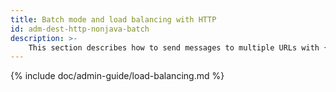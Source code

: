 ```yaml
---
title: Batch mode and load balancing with HTTP
id: adm-dest-http-nonjava-batch
description: >-
	This section describes how to send messages to multiple URLs with {{ site.product.short_name }}.
---
```


{% include doc/admin-guide/load-balancing.md %}
